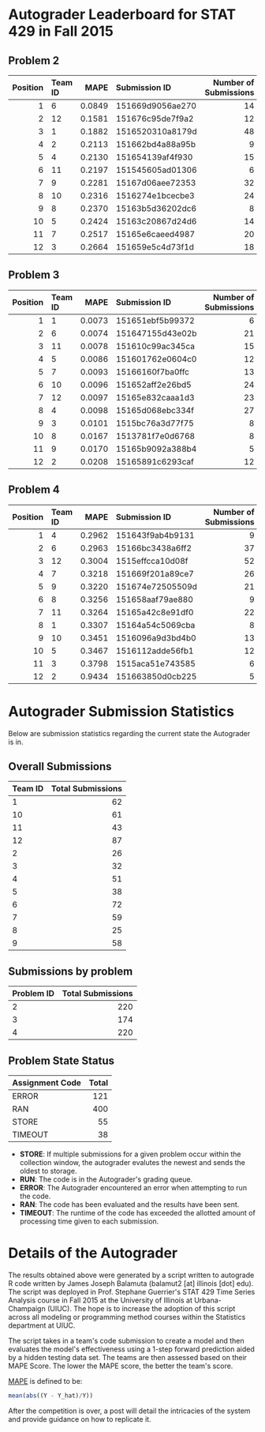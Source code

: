 Autograder Leaderboard for STAT 429 in Fall 2015
================================================

Problem 2
---------

|  Position| Team ID |    MAPE| Submission ID    |  Number of Submissions|
|---------:|:--------|-------:|:-----------------|----------------------:|
|         1| 6       |  0.0849| 151669d9056ae270 |                     14|
|         2| 12      |  0.1581| 151676c95de7f9a2 |                     12|
|         3| 1       |  0.1882| 1516520310a8179d |                     48|
|         4| 2       |  0.2113| 151662bd4a88a95b |                      9|
|         5| 4       |  0.2130| 151654139af4f930 |                     15|
|         6| 11      |  0.2197| 151545605ad01306 |                      6|
|         7| 9       |  0.2281| 15167d06aee72353 |                     32|
|         8| 10      |  0.2316| 1516274e1bcecbe3 |                     24|
|         9| 8       |  0.2370| 15163b5d36202dc6 |                      8|
|        10| 5       |  0.2424| 15163c20867d24d6 |                     14|
|        11| 7       |  0.2517| 15165e6caeed4987 |                     20|
|        12| 3       |  0.2664| 151659e5c4d73f1d |                     18|

Problem 3
---------

|  Position| Team ID |    MAPE| Submission ID    |  Number of Submissions|
|---------:|:--------|-------:|:-----------------|----------------------:|
|         1| 1       |  0.0073| 151651ebf5b99372 |                      6|
|         2| 6       |  0.0074| 151647155d43e02b |                     21|
|         3| 11      |  0.0078| 151610c99ac345ca |                     15|
|         4| 5       |  0.0086| 151601762e0604c0 |                     12|
|         5| 7       |  0.0093| 15166160f7ba0ffc |                     13|
|         6| 10      |  0.0096| 151652aff2e26bd5 |                     24|
|         7| 12      |  0.0097| 15165e832caaa1d3 |                     23|
|         8| 4       |  0.0098| 15165d068ebc334f |                     27|
|         9| 3       |  0.0101| 1515bc76a3d77f75 |                      8|
|        10| 8       |  0.0167| 1513781f7e0d6768 |                      8|
|        11| 9       |  0.0170| 15165b9092a388b4 |                      5|
|        12| 2       |  0.0208| 15165891c6293caf |                     12|

Problem 4
---------

|  Position| Team ID |    MAPE| Submission ID    |  Number of Submissions|
|---------:|:--------|-------:|:-----------------|----------------------:|
|         1| 4       |  0.2962| 151643f9ab4b9131 |                      9|
|         2| 6       |  0.2963| 15166bc3438a6ff2 |                     37|
|         3| 12      |  0.3004| 1515effcca10d08f |                     52|
|         4| 7       |  0.3218| 151669f201a89ce7 |                     26|
|         5| 9       |  0.3220| 151674e72505509d |                     21|
|         6| 8       |  0.3256| 151658aaf79ae880 |                      9|
|         7| 11      |  0.3264| 15165a42c8e91df0 |                     22|
|         8| 1       |  0.3307| 15164a54c5069cba |                      8|
|         9| 10      |  0.3451| 1516096a9d3bd4b0 |                     13|
|        10| 5       |  0.3467| 1516112adde56fb1 |                     12|
|        11| 3       |  0.3798| 1515aca51e743585 |                      6|
|        12| 2       |  0.9434| 151663850d0cb225 |                      5|

Autograder Submission Statistics
================================

Below are submission statistics regarding the current state the Autograder is in.

Overall Submissions
-------------------

| Team ID |  Total Submissions|
|:--------|------------------:|
| 1       |                 62|
| 10      |                 61|
| 11      |                 43|
| 12      |                 87|
| 2       |                 26|
| 3       |                 32|
| 4       |                 51|
| 5       |                 38|
| 6       |                 72|
| 7       |                 59|
| 8       |                 25|
| 9       |                 58|

Submissions by problem
----------------------

| Problem ID |  Total Submissions|
|:-----------|------------------:|
| 2          |                220|
| 3          |                174|
| 4          |                220|

Problem State Status
--------------------

| Assignment Code |  Total|
|:----------------|------:|
| ERROR           |    121|
| RAN             |    400|
| STORE           |     55|
| TIMEOUT         |     38|

-   **STORE**: If multiple submissions for a given problem occur within the collection window, the autograder evalutes the newest and sends the oldest to storage.
-   **RUN**: The code is in the Autograder's grading queue.
-   **ERROR**: The Autograder encountered an error when attempting to run the code.
-   **RAN**: The code has been evaluated and the results have been sent.
-   **TIMEOUT**: The runtime of the code has exceeded the allotted amount of processing time given to each submission.

Details of the Autograder
=========================

The results obtained above were generated by a script written to autograde R code written by James Joseph Balamuta (balamut2 [at] illinois [dot] edu). The script was deployed in Prof. Stephane Guerrier's STAT 429 Time Series Analysis course in Fall 2015 at the University of Illinois at Urbana-Champaign (UIUC). The hope is to increase the adoption of this script across all modeling or programming method courses within the Statistics department at UIUC.

The script takes in a team's code submission to create a model and then evaluates the model's effectiveness using a 1-step forward prediction aided by a hidden testing data set. The teams are then assessed based on their MAPE Score. The lower the MAPE score, the better the team's score.

[MAPE](https://en.wikipedia.org/wiki/Mean_absolute_percentage_error) is defined to be:

``` r
mean(abs((Y - Y_hat)/Y))
```

After the competition is over, a post will detail the intricacies of the system and provide guidance on how to replicate it.
